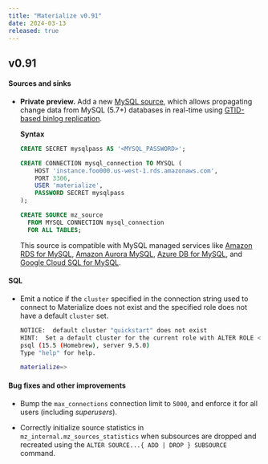 ```yaml
---
title: "Materialize v0.91"
date: 2024-03-13
released: true
---
```


## v0.91

[//]: # "NOTE(morsapaes) v0.91 shipped support for EXPLAIN FILTER PUSHDOWN
behind a feature flag."

#### Sources and sinks

* **Private preview.** Add a new [MySQL source](/sql/create-source/mysql/),
  which allows propagating change data from MySQL (5.7+) databases in real-time
  using [GTID-based binlog replication](https://dev.mysql.com/doc/refman/8.0/en/replication-gtids.html).

  **Syntax**

  ```sql
  CREATE SECRET mysqlpass AS '<MYSQL_PASSWORD>';

  CREATE CONNECTION mysql_connection TO MYSQL (
      HOST 'instance.foo000.us-west-1.rds.amazonaws.com',
      PORT 3306,
      USER 'materialize',
      PASSWORD SECRET mysqlpass
  );

  CREATE SOURCE mz_source
    FROM MYSQL CONNECTION mysql_connection
    FOR ALL TABLES;
  ```

    This source is compatible with MySQL managed services like
    [Amazon RDS for MySQL](/ingest-data/mysql/amazon-rds/),
    [Amazon Aurora MySQL](/ingest-data/mysql/amazon-aurora/),
    [Azure DB for MySQL](/ingest-data/mysql/azure-db/),
    and [Google Cloud SQL for MySQL](/ingest-data/mysql/google-cloud-sql/).

#### SQL

* Emit a notice if the `cluster` specified in the connection string used to
  connect to Materialize does not exist and the specified role does not have a
  default `cluster` set.

  ```bash
  NOTICE:  default cluster "quickstart" does not exist
  HINT:  Set a default cluster for the current role with ALTER ROLE <role> SET cluster TO <cluster>.
  psql (15.5 (Homebrew), server 9.5.0)
  Type "help" for help.

  materialize=>
  ```

#### Bug fixes and other improvements

* Bump the `max_connections` connection limit to `5000`, and enforce it for all
  users (including _superusers_).

* Correctly initialize source statistics in `mz_internal.mz_sources_statistics`
  when subsources are dropped and recreated using the `ALTER SOURCE...{ ADD |
  DROP } SUBSOURCE` command.
